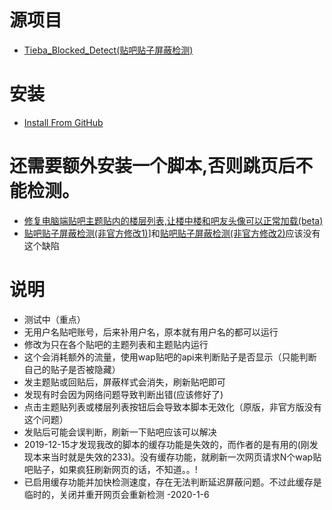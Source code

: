 # 源项目
* [Tieba_Blocked_Detect(贴吧贴子屏蔽检测)](https://github.com/FirefoxBar/userscript/tree/master/Tieba_Blocked_Detect)
# 安装
- [Install From GitHub](https://github.com/shitianshiwa/baidu-tieba-userscript/raw/master/%E8%B4%B4%E5%90%A7%E8%B4%B4%E5%AD%90%E5%B1%8F%E8%94%BD%E6%A3%80%E6%B5%8B/%E8%B4%B4%E5%90%A7%E8%B4%B4%E5%AD%90%E5%B1%8F%E8%94%BD%E6%A3%80%E6%B5%8B(%E5%85%BC%E5%AE%B9%E7%89%88)/%E8%B4%B4%E5%90%A7%E8%B4%B4%E5%AD%90%E5%B1%8F%E8%94%BD%E6%A3%80%E6%B5%8B(%E5%85%BC%E5%AE%B9%E7%89%88).user.js)
# 还需要额外安装一个脚本,否则跳页后不能检测。
* [修复电脑端贴吧主题贴内的楼层列表,让楼中楼和吧友头像可以正常加载(beta)](https://github.com/shitianshiwa/baidu-tieba-userscript/tree/master/%E4%BF%AE%E5%A4%8D%E7%94%B5%E8%84%91%E7%AB%AF%E8%B4%B4%E5%90%A7%E4%B8%BB%E9%A2%98%E8%B4%B4%E5%86%85%E7%9A%84%E6%A5%BC%E5%B1%82%E5%88%97%E8%A1%A8%2C%E8%AE%A9%E6%A5%BC%E4%B8%AD%E6%A5%BC%E5%92%8C%E5%90%A7%E5%8F%8B%E5%A4%B4%E5%83%8F%E5%8F%AF%E4%BB%A5%E6%AD%A3%E5%B8%B8%E5%8A%A0%E8%BD%BD(beta))
* [贴吧贴子屏蔽检测(非官方修改1)](https://github.com/shitianshiwa/baidu-tieba-userscript/tree/master/%E8%B4%B4%E5%90%A7%E8%B4%B4%E5%AD%90%E5%B1%8F%E8%94%BD%E6%A3%80%E6%B5%8B/%E8%B4%B4%E5%90%A7%E8%B4%B4%E5%AD%90%E5%B1%8F%E8%94%BD%E6%A3%80%E6%B5%8B(%E9%9D%9E%E5%AE%98%E6%96%B9%E4%BF%AE%E6%94%B91))]和[贴吧贴子屏蔽检测(非官方修改2)](https://github.com/shitianshiwa/baidu-tieba-userscript/tree/master/%E8%B4%B4%E5%90%A7%E8%B4%B4%E5%AD%90%E5%B1%8F%E8%94%BD%E6%A3%80%E6%B5%8B/%E8%B4%B4%E5%90%A7%E8%B4%B4%E5%AD%90%E5%B1%8F%E8%94%BD%E6%A3%80%E6%B5%8B(%E9%9D%9E%E5%AE%98%E6%96%B9%E4%BF%AE%E6%94%B92))应该没有这个缺陷
# 说明
* 测试中（重点）
* 无用户名贴吧账号，后来补用户名，原本就有用户名的都可以运行
* 修改为只在各个贴吧的主题列表和主题贴内运行
* 这个会消耗额外的流量，使用wap贴吧的api来判断贴子是否显示（只能判断自己的贴子是否被隐藏）
* 发主题贴或回贴后，屏蔽样式会消失，刷新贴吧即可
* 发现有时会因为网络问题导致判断出错(应该修好了)
* 点击主题贴列表或楼层列表按钮后会导致本脚本无效化（原版，非官方版没有这个问题）
* 发贴后可能会误判断，刷新一下贴吧应该可以解决
* 2019-12-15才发现我改的脚本的缓存功能是失效的，而作者的是有用的(刚发现本来当时就是失效的233)。没有缓存功能，就刷新一次网页请求N个wap贴吧贴子，如果疯狂刷新网页的话，不知道。。!
* 已启用缓存功能并加快检测速度，存在无法判断延迟屏蔽问题。不过此缓存是临时的，关闭并重开网页会重新检测 -2020-1-6

